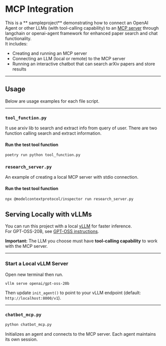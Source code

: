 # MCP Integration

This is a ** sampleproject** demonstrating how to connect an OpenAI Agent or other LLMs (with tool-calling capability) to an [MCP server](https://github.com/modelcontextprotocol) through langchain or openai-agent framework for enhanced paper search and chat functionality.  
It includes:

- Creating and running an MCP server
- Connecting an LLM (local or remote) to the MCP server
- Running an interactive chatbot that can search arXiv papers and store results

---

## Usage

Below are usage examples for each file script.  

---

### `tool_function.py`
It use arxiv lib to search and extract info from query of user. 
There are two function calling search and extract information.
#### Run the test tool function

```sh
poetry run python tool_function.py
```

### `research_server.py`
An example of creating a local MCP server with stdio connection.

#### Run the test tool function

```sh
npx @modelcontextprotocol/inspector run research_server.py
```

## Serving Locally with vLLMs

You can run this project with a local [vLLM](https://github.com/vllm-project/vllm) for faster inference.  
For GPT-OSS-20B, see [GPT-OSS instructions](https://docs.vllm.ai/projects/recipes/en/latest/OpenAI/GPT-OSS.html#installation).

**Important:** The LLM you choose must have **tool-calling capability** to work with the MCP server.

---
### Start a Local vLLM Server
Open new terminal then run.

```sh
vllm serve openai/gpt-oss-20b
```

Then update `init_agent()` to point to your vLLM endpoint (default: `http://localhost:8000/v1`).

---
### `chatbot_mcp.py`
```sh
python chatbot_mcp.py
```
Initializes an agent and connects to the MCP server. Each agent maintains its own session.